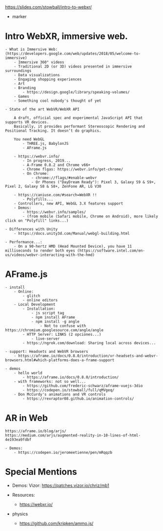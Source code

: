 https://slides.com/stowball/intro-to-webxr/

- marker

# Intro WebXR, immersive web.

    - What is Immersive Web: (https://developers.google.com/web/updates/2018/05/welcome-to-immersive)
        - Immersive 360° videos
        - Traditional 2D (or 3D) videos presented in immersive surroundings
        - Data visualizations
        - Engaging shopping experiences
        - Art
        - Branding
            - https://design.google/library/speaking-volumes/
        - Games
        - Something cool nobody's thought of yet

    - State of the art WebVR/WebXR API

        A draft, official spec and experimental JavaScript API that supports VR devices.
        Basically, it provides performant Stereoscopic Rendering and Positional Tracking. It doesn‘t do graphics.

        You need WebGL
            - THREE.js, BabylonJS
            - AFrame.js

        - https://webvr.info/
            - In progress, 2019...
            - A-Frame 0.8.2 and Chrome v66+
            - Chrome flgas: https://webvr.info/get-chrome/
            - On Chrome:
                - chrome://flags/#enable-webvr
                - Or Phones ("DayDream Ready"): Pixel 3, Galaxy S9 & S9+, Pixel 2, Galaxy S8 & S8+, ZenFone AR, LG V30

        - https://caniuse.com/#search=WebXR !!
            - Polyfills...
        - Controllers, new API, WebGL 3.X features support
        - Demos:
            - https://webvr.info/samples/
            - (from mobile (Safari mobile, Chrome on Android), more likely click on "Polyfill" links...)

    - Differences with Unity
        - https://docs.unity3d.com/Manual/webgl-building.html

    - Performance...:
        - On a 90-hertz HMD (Head Mounted Device), you have 11 milliseconds to render both eyes (https://software.intel.com/en-us/videos/webvr-interacting-with-the-hmd)

# AFrame.js

    - install
        - Online:
            - glitch
            - online editors
        - Local Development
            - Installation:
                - js script tag
                - npm install AFrame
                - npm install -g angle
                    - Not to confuse with https://chromium.googlesource.com/angle/angle
            - HTTP Server: LINKS (2 opciones...)
                - live-server
            - https://ngrok.com/download: Sharing local across devices...

    - support: Headsets and WebVR browsers
        - https://aframe.io/docs/0.8.0/introduction/vr-headsets-and-webvr-browsers.html#which-platforms-does-a-frame-support

    - demos
        - hello world
            - https://aframe.io/docs/0.8.0/introduction/
        - with frameworks: not so well...
            - https://github.com/frederic-schwarz/aframe-vuejs-3dio
            - https://codepen.io/stowball/full/qMVgeq/
        - Don McCurdy's animations and VR controls
            - https://rexraptor08.github.io/animation-controls/

# AR in Web
    https://aframe.io/blog/arjs/
    https://medium.com/arjs/augmented-reality-in-10-lines-of-html-4e193ea9fdbf

    - Demos:
        - https://codepen.io/jeromeetienne/pen/mRqqzb

# Special Mentions


- Demos:
    Vizor: https://patches.vizor.io/chriz/mb1

- Resources:
    - https://webxr.io/

- physics
    - https://github.com/kripken/ammo.js/
